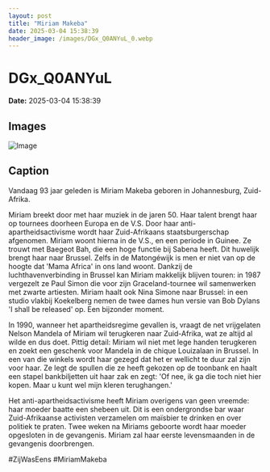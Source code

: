 ```yaml
---
layout: post
title: "Miriam Makeba"
date: 2025-03-04 15:38:39
header_image: /images/DGx_Q0ANYuL_0.webp
---
```


# DGx_Q0ANYuL

**Date:** 2025-03-04 15:38:39

## Images

![Image](/zij.was.eens/images/DGx_Q0ANYuL_0.webp)

## Caption

Vandaag 93 jaar geleden is Miriam Makeba geboren in Johannesburg, Zuid-Afrika. 

Miriam breekt door met haar muziek in de jaren 50. Haar talent brengt haar op tournees doorheen Europa en de V.S. Door haar anti-apartheidsactivisme wordt haar Zuid-Afrikaans staatsburgerschap afgenomen. Miriam woont hierna in de V.S., en een periode in Guinee. Ze trouwt met Baegeot Bah, die een hoge functie bij Sabena heeft. Dit huwelijk brengt haar naar Brussel. Zelfs in de Matongéwijk is men er niet van op de hoogte dat 'Mama Africa' in ons land woont. Dankzij de luchthavenverbinding in Brussel kan Miriam makkelijk blijven touren: in 1987 vergezelt ze Paul Simon die voor zijn Graceland-tournee wil samenwerken met zwarte artiesten. Miriam haalt ook Nina Simone naar Brussel: in een studio vlakbij Koekelberg nemen de twee dames hun versie van Bob Dylans 'I shall be released' op. Een bijzonder moment. 

In 1990, wanneer het apartheidsregime gevallen is, vraagt de net vrijgelaten Nelson Mandela of Miriam wil terugkeren naar Zuid-Afrika, wat ze altijd al wilde en dus doet. Pittig detail: Miriam wil niet met lege handen terugkeren en zoekt een geschenk voor Mandela in de chique Louizalaan in Brussel. In een van die winkels wordt haar gezegd dat het er wellicht te duur zal zijn voor haar. Ze legt de spullen die ze heeft gekozen op de toonbank en haalt een stapel bankbiljetten uit haar zak en zegt: 'Of nee, ik ga die toch niet hier kopen. Maar u kunt wel mijn kleren terughangen.' 

Het anti-apartheidsactivisme heeft Miriam overigens van geen vreemde: haar moeder baatte een shebeen uit. Dit is een ondergrondse bar waar Zuid-Afrikaanse activisten verzamelen om maïsbier te drinken en over politiek te praten. Twee weken na Miriams geboorte wordt haar moeder opgesloten in de gevangenis. Miriam zal haar eerste levensmaanden in de gevangenis doorbrengen. 

#ZijWasEens #MiriamMakeba

